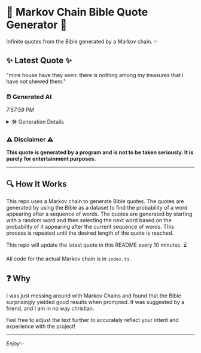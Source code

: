 # 📖 Markov Chain Bible Quote Generator 📖

Infinite quotes from the Bible generated by a Markov chain. ✨

## ✨ Latest Quote ✨
"mine house have they seen: there is nothing among my treasures that i have not shewed them."

### ⏰ Generated At
*7:57:59 PM*

<details>
    <summary>🛠️ Generation Details</summary>
    <p>
        <strong>🌱 Seed:</strong> mine<br>
        <strong>🔄 Iterations:</strong> 16<br>
        <strong>📜 Context History:</strong><br>[ mine ]: house<br>[ mine, house ]: have<br>[ mine, house, have ]: they<br>[ mine, house, have, they ]: seen:<br>[ mine, house, have, they, seen: ]: there<br>[ mine, house, have, they, seen:, there ]: is<br>[ house, have, they, seen:, there, is ]: nothing<br>[ have, they, seen:, there, is, nothing ]: among<br>[ they, seen:, there, is, nothing, among ]: my<br>[ seen:, there, is, nothing, among, my ]: treasures<br>[ there, is, nothing, among, my, treasures ]: that<br>[ is, nothing, among, my, treasures, that ]: i<br>[ nothing, among, my, treasures, that, i ]: have<br>[ among, my, treasures, that, i, have ]: not<br>[ my, treasures, that, i, have, not ]: shewed<br>[ treasures, that, i, have, not, shewed ]: them.<br>
    </p>
</details>

### ⚠️ Disclaimer ⚠️
**This quote is generated by a program and is not to be taken seriously. It is purely for entertainment purposes.**

---

## 🔍 How It Works

This repo uses a Markov chain to generate Bible quotes. The quotes are generated by using the Bible as a dataset to find the probability of a word appearing after a sequence of words. The quotes are generated by starting with a random word and then selecting the next word based on the probability of it appearing after the current sequence of words. This process is repeated until the desired length of the quote is reached.

This repo will update the latest quote in this README every 10 minutes. ⏳

All code for the actual Markov chain is in `index.ts`.

## ❓ Why

I was just messing around with Markov Chains and found that the Bible surprisingly yielded good results when prompted. 
It was suggested by a friend, and I am in no way christian.

Feel free to adjust the text further to accurately reflect your intent and experience with the project!

---

*Enjoy*✨
